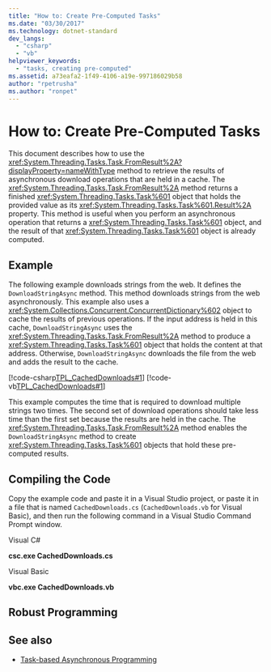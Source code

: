```yaml
---
title: "How to: Create Pre-Computed Tasks"
ms.date: "03/30/2017"
ms.technology: dotnet-standard
dev_langs: 
  - "csharp"
  - "vb"
helpviewer_keywords: 
  - "tasks, creating pre-computed"
ms.assetid: a73eafa2-1f49-4106-a19e-997186029b58
author: "rpetrusha"
ms.author: "ronpet"
---
```

# How to: Create Pre-Computed Tasks
This document describes how to use the <xref:System.Threading.Tasks.Task.FromResult%2A?displayProperty=nameWithType> method to retrieve the results of asynchronous download operations that are held in a cache. The <xref:System.Threading.Tasks.Task.FromResult%2A> method returns a finished <xref:System.Threading.Tasks.Task%601> object that holds the provided value as its <xref:System.Threading.Tasks.Task%601.Result%2A> property. This method is useful when you perform an asynchronous operation that returns a <xref:System.Threading.Tasks.Task%601> object, and the result of that <xref:System.Threading.Tasks.Task%601> object is already computed.  
  
## Example  
 The following example downloads strings from the web. It defines the `DownloadStringAsync` method. This method downloads strings from the web asynchronously. This example also uses a <xref:System.Collections.Concurrent.ConcurrentDictionary%602> object to cache the results of previous operations. If the input address is held in this cache, `DownloadStringAsync` uses the <xref:System.Threading.Tasks.Task.FromResult%2A> method to produce a <xref:System.Threading.Tasks.Task%601> object that holds the content at that address. Otherwise, `DownloadStringAsync` downloads the file from the web and adds the result to the cache.  
  
 [!code-csharp[TPL_CachedDownloads#1](../../../samples/snippets/csharp/VS_Snippets_Misc/tpl_cacheddownloads/cs/cacheddownloads.cs#1)]
 [!code-vb[TPL_CachedDownloads#1](../../../samples/snippets/visualbasic/VS_Snippets_Misc/tpl_cacheddownloads/vb/cacheddownloads.vb#1)]  
  
 This example computes the time that is required to download multiple strings two times. The second set of download operations should take less time than the first set because the results are held in the cache. The <xref:System.Threading.Tasks.Task.FromResult%2A> method enables the `DownloadStringAsync` method to create <xref:System.Threading.Tasks.Task%601> objects that hold these pre-computed results.  
  
## Compiling the Code  
 Copy the example code and paste it in a Visual Studio project, or paste it in a file that is named `CachedDownloads.cs` (`CachedDownloads.vb` for Visual Basic), and then run the following command in a Visual Studio Command Prompt window.  
  
 Visual C#  
  
 **csc.exe CachedDownloads.cs**  
  
 Visual Basic  
  
 **vbc.exe CachedDownloads.vb**  
  
## Robust Programming  
  
## See also

- [Task-based Asynchronous Programming](../../../docs/standard/parallel-programming/task-based-asynchronous-programming.md)
